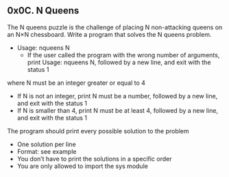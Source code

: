 #

## 0x0C. N Queens

The N queens puzzle is the challenge of placing N non-attacking queens on an N×N chessboard. Write a program that solves the N queens problem.

- Usage: nqueens N
    - If the user called the program with the wrong number of arguments, print Usage: nqueens N, followed by a new line, and exit with the status 1

where N must be an integer greater or equal to 4
 - If N is not an integer, print N must be a number, followed by a new line, and exit with the status 1
- If N is smaller than 4, print N must be at least 4, followed by a new line, and exit with the status 1


The program should print every possible solution to the problem
- One solution per line
- Format: see example
- You don’t have to print the solutions in a specific order
- You are only allowed to import the sys module
